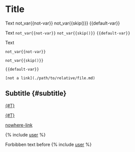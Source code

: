 # Title

Text not_var{{not-var}} not_var{{skip()}} {{default-var}}

Text `not_var{{not-var}}` `not_var{{skip()}}` `{{default-var}}`

Text
```
not_var{{not-var}}

not_var{{skip()}}

{{default-var}}
```


`[not a link](./path/to/relative/file.md)`

## Subtitle {#subtitle}

[{#T}](./mermaid.md)

[{#T}](./mermaid.md#info)

[](./latex.md)

[nowhere-link](./nowhere-link.md)

{% include [user](includes/user.md) %}

Forbibben text before {% include [user](includes/user.md) %}
